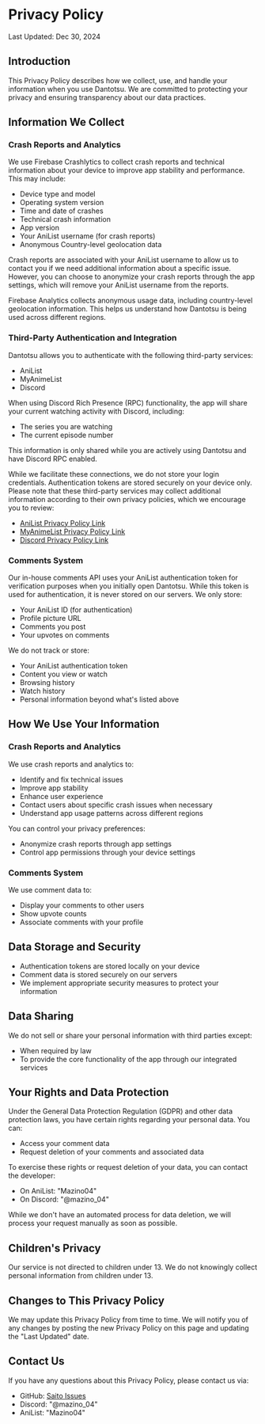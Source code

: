 # Privacy Policy

Last Updated: Dec 30, 2024

## Introduction
This Privacy Policy describes how we collect, use, and handle your information when you use Dantotsu. We are committed to protecting your privacy and ensuring transparency about our data practices.

## Information We Collect

### Crash Reports and Analytics
We use Firebase Crashlytics to collect crash reports and technical information about your device to improve app stability and performance. This may include:
- Device type and model
- Operating system version
- Time and date of crashes
- Technical crash information
- App version
- Your AniList username (for crash reports)
- Anonymous Country-level geolocation data

Crash reports are associated with your AniList username to allow us to contact you if we need additional information about a specific issue. However, you can choose to anonymize your crash reports through the app settings, which will remove your AniList username from the reports.

Firebase Analytics collects anonymous usage data, including country-level geolocation information. This helps us understand how Dantotsu is being used across different regions.

### Third-Party Authentication and Integration
Dantotsu allows you to authenticate with the following third-party services:
- AniList
- MyAnimeList
- Discord

When using Discord Rich Presence (RPC) functionality, the app will share your current watching activity with Discord, including:
- The series you are watching
- The current episode number

This information is only shared while you are actively using Dantotsu and have Discord RPC enabled.

While we facilitate these connections, we do not store your login credentials. Authentication tokens are stored securely on your device only. Please note that these third-party services may collect additional information according to their own privacy policies, which we encourage you to review:
- [AniList Privacy Policy Link](https://anilist.co/terms)
- [MyAnimeList Privacy Policy Link](https://myanimelist.net/about/privacy_policy)
- [Discord Privacy Policy Link](https://discord.com/privacy)

### Comments System
Our in-house comments API uses your AniList authentication token for verification purposes when you initially open Dantotsu. While this token is used for authentication, it is never stored on our servers. We only store:
- Your AniList ID (for authentication)
- Profile picture URL
- Comments you post
- Your upvotes on comments

We do not track or store:
- Your AniList authentication token
- Content you view or watch
- Browsing history
- Watch history
- Personal information beyond what's listed above

## How We Use Your Information

### Crash Reports and Analytics
We use crash reports and analytics to:
- Identify and fix technical issues
- Improve app stability
- Enhance user experience
- Contact users about specific crash issues when necessary
- Understand app usage patterns across different regions

You can control your privacy preferences:
- Anonymize crash reports through app settings
- Control app permissions through your device settings

### Comments System
We use comment data to:
- Display your comments to other users
- Show upvote counts
- Associate comments with your profile

## Data Storage and Security
- Authentication tokens are stored locally on your device
- Comment data is stored securely on our servers
- We implement appropriate security measures to protect your information

## Data Sharing
We do not sell or share your personal information with third parties except:
- When required by law
- To provide the core functionality of the app through our integrated services

## Your Rights and Data Protection
Under the General Data Protection Regulation (GDPR) and other data protection laws, you have certain rights regarding your personal data. You can:
- Access your comment data
- Request deletion of your comments and associated data

To exercise these rights or request deletion of your data, you can contact the developer:
- On AniList: "Mazino04"
- On Discord: "@mazino_04"

While we don't have an automated process for data deletion, we will process your request manually as soon as possible.

## Children's Privacy
Our service is not directed to children under 13. We do not knowingly collect personal information from children under 13.

## Changes to This Privacy Policy
We may update this Privacy Policy from time to time. We will notify you of any changes by posting the new Privacy Policy on this page and updating the "Last Updated" date.

## Contact Us
If you have any questions about this Privacy Policy, please contact us via:
- GitHub: [Saito Issues](https://github.com/Mazino04/Saito/issues)
- Discord: "@mazino_04"
- AniList: "Mazino04"
